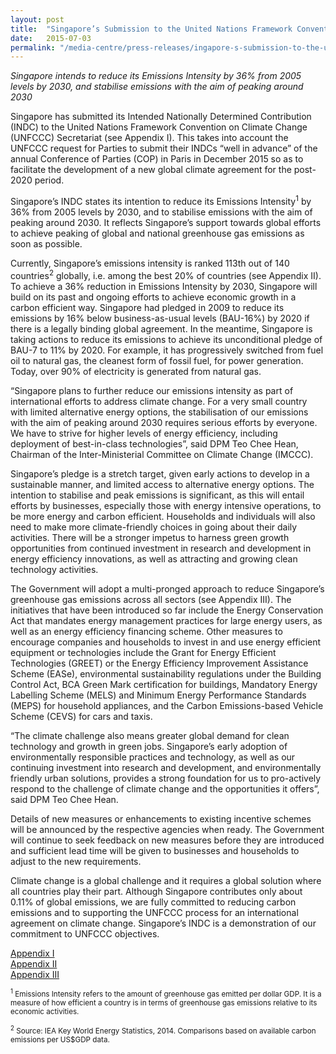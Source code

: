 ```yaml
---
layout: post
title:  "Singapore’s Submission to the United Nations Framework Convention on Climate Change (UNFCCC)"
date:   2015-07-03
permalink: "/media-centre/press-releases/ingapore-s-submission-to-the-united-nations-framework-convention-on-climate-change-(unfccc)"
---
```



_Singapore intends to reduce its Emissions Intensity by 36% from 2005 levels by 2030, and stabilise emissions with the aim of peaking around 2030_

Singapore has submitted its Intended Nationally Determined Contribution (INDC) to the United Nations Framework Convention on Climate Change (UNFCCC) Secretariat (see Appendix I). This takes into account the UNFCCC request for Parties to submit their INDCs “well in advance” of the annual Conference of Parties (COP) in Paris in December 2015 so as to facilitate the development of a new global climate agreement for the post-2020 period.

Singapore’s INDC states its intention to reduce its Emissions Intensity<sup>1</sup> by 36% from 2005 levels by 2030, and to stabilise emissions with the aim of peaking around 2030.  It reflects Singapore’s support towards global efforts to achieve peaking of global and national greenhouse gas emissions as soon as possible.

Currently, Singapore’s emissions intensity is ranked 113th out of 140 countries<sup>2</sup> globally, i.e. among the best 20% of countries (see Appendix II).  To achieve a 36% reduction in Emissions Intensity by 2030, Singapore will build on its past and ongoing efforts to achieve economic growth in a carbon efficient way.  Singapore had pledged in 2009 to reduce its emissions by 16% below business-as-usual levels (BAU-16%) by 2020 if there is a legally binding global agreement.  In the meantime, Singapore is taking actions to reduce its emissions to achieve its unconditional pledge of BAU-7 to 11% by 2020.  For example, it has progressively switched from fuel oil to natural gas, the cleanest form of fossil fuel, for power generation. Today, over 90% of electricity is generated from natural gas. 

“Singapore plans to further reduce our emissions intensity as part of international efforts to address climate change.  For a very small country with limited alternative energy options, the stabilisation of our emissions with the aim of peaking around 2030 requires serious efforts by everyone.  We have to strive for higher levels of energy efficiency, including deployment of best-in-class technologies”, said DPM Teo Chee Hean, Chairman of the Inter-Ministerial Committee on Climate Change (IMCCC).

Singapore’s pledge is a stretch target, given early actions to develop in a sustainable manner, and limited access to alternative energy options. The intention to stabilise and peak emissions is significant, as this will entail efforts by businesses, especially those with energy intensive operations, to be more energy and carbon efficient. Households and individuals will also need to make more climate-friendly choices in going about their daily activities. There will be a stronger impetus to harness green growth opportunities from continued investment in research and development in energy efficiency innovations, as well as attracting and growing clean technology activities.

The Government will adopt a multi-pronged approach to reduce Singapore’s greenhouse gas emissions across all sectors (see Appendix III). The initiatives that have been introduced so far include the Energy Conservation Act that mandates energy management practices for large energy users, as well as an energy efficiency financing scheme. Other measures to encourage companies and households to invest in and use energy efficient equipment or technologies include the Grant for Energy Efficient Technologies (GREET) or the Energy Efficiency Improvement Assistance Scheme (EASe), environmental sustainability regulations under the Building Control Act, BCA Green Mark certification for buildings, Mandatory Energy Labelling Scheme (MELS) and Minimum Energy Performance Standards (MEPS) for household appliances, and the Carbon Emissions-based Vehicle Scheme (CEVS) for cars and taxis.

“The climate challenge also means greater global demand for clean technology and growth in green jobs. Singapore’s early adoption of environmentally responsible practices and technology, as well as our continuing investment into research and development, and environmentally friendly urban solutions, provides a strong foundation for us to pro-actively respond to the challenge of climate change and the opportunities it offers”, said DPM Teo Chee Hean.

Details of new measures or enhancements to existing incentive schemes will be announced by the respective agencies when ready. The Government will continue to seek feedback on new measures before they are introduced and sufficient lead time will be given to businesses and households to adjust to the new requirements.

Climate change is a global challenge and it requires a global solution where all countries play their part. Although Singapore contributes only about 0.11% of global emissions, we are fully committed to reducing carbon emissions and to supporting the UNFCCC process for an international agreement on climate change. Singapore’s INDC is a demonstration of our commitment to UNFCCC objectives.

[Appendix I](https://github.com/isomerpages/isomerpages-stratgroup/raw/master/images/Press%20Release%20images/PDFs/appendix-i-singapore's-indc.pdf)  
[Appendix II](https://github.com/isomerpages/isomerpages-stratgroup/raw/master/images/Press%20Release%20images/PDFs/appendix-ii-international-comparison-of-emissions-intensity.pdf)  
[Appendix III](https://github.com/isomerpages/isomerpages-stratgroup/raw/master/images/Press%20Release%20images/PDFs/appendix-iii-indc-infographic.pdf)  

<sub><sup>1</sup> Emissions Intensity refers to the amount of greenhouse gas emitted per dollar GDP. It is a measure of how efficient a country is in terms of greenhouse gas emissions relative to its economic activities.</sub>

<sub><sup>2</sup> Source: IEA Key World Energy Statistics, 2014. Comparisons based on available carbon emissions per US$GDP data.</sub>


